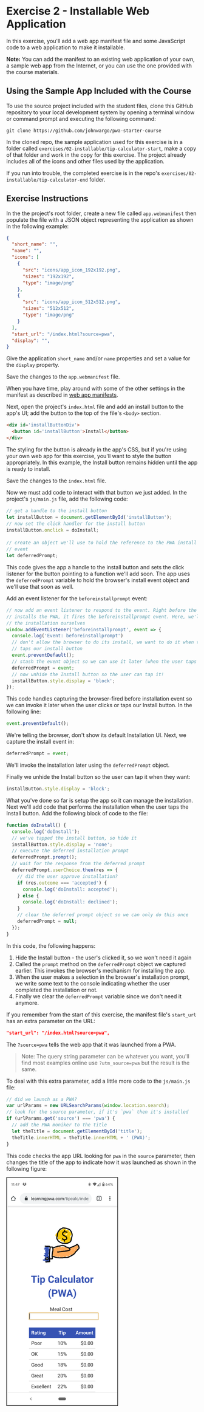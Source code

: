 # Exercise 2 - Installable Web Application

In this exercise, you'll add a web app manifest file and some JavaScript code to a web application to make it installable.

**Note:** You can add the manifest to an existing web application of your own, a sample web app from the Internet, or you can use the one provided with the course materials.

## Using the Sample App Included with the Course

To use the source project included with the student files, clone this GitHub repository to your local development system by opening a terminal window or command prompt and executing the following command:

```shell
git clone https://github.com/johnwargo/pwa-starter-course
```

In the cloned repo, the sample application used for this exercise is in a folder called `exercises/02-installable/tip-calculator-start`, make a copy of that folder and work in the copy for this exercise. The project already includes all of the icons and other files used by the application.

If you run into trouble, the completed exercise is in the repo's `exercises/02-installable/tip-calculator-end` folder.

## Exercise Instructions

In the the project's root folder, create a new file called `app.webmanifest` then populate the file with a JSON object representing the application as shown in the following example:

```json
{
  "short_name": "",
  "name": "",
  "icons": [
    {
      "src": "icons/app_icon_192x192.png",
      "sizes": "192x192",
      "type": "image/png"
    },
    {
      "src": "icons/app_icon_512x512.png",
      "sizes": "512x512",
      "type": "image/png"
    }
  ],
  "start_url": "/index.html?source=pwa",
  "display": "",
}
```

Give the application `short_name` and/or `name` properties and set a value for the `display` property.

Save the changes to the `app.webmanifest` file.

When you have time, play around with some of the other settings in the manifest as described in [web app manifests](https://developer.mozilla.org/en-US/docs/Web/Manifest).

Next, open the project's `index.html` file and add an install button to the app's UI; add the button to the top of the file's `<body>` section.

```html
<div id='installButtonDiv'>
  <button id='installButton'>Install</button>
</div>
```

The styling for the button is already in the app's CSS, but if you're using your own web app for this exercise, you'll want to style the button appropriately. In this example, the Install button remains hidden until the app is ready to install.

Save the changes to the `index.html` file.

Now we must add code to interact with that button we just added. In the project's `js/main.js` file, add the following code:

```javascript
// get a handle to the install button
let installButton = document.getElementById('installButton');
// now set the click handler for the install button
installButton.onclick = doInstall;

// create an object we'll use to hold the reference to the PWA install
// event
let deferredPrompt;
```

This code gives the app a handle to the install button and sets the click listener for the button pointing to a function we'll add soon. The app uses the `deferredPrompt` variable to hold the browser's install event object and we'll use that soon as well.

Add an event listener for the `beforeinstallprompt` event:

```javascript
// now add an event listener to respond to the event. Right before the browser
// installs the PWA, it fires the beforeinstallprompt event. Here, we'll manage
// the installation ourselves
window.addEventListener('beforeinstallprompt', event => {
  console.log('Event: beforeinstallprompt')
  // don't allow the browser to do its install, we want to do it when the user
  // taps our install button
  event.preventDefault();
  // stash the event object so we can use it later (when the user taps the install button)
  deferredPrompt = event;
  // now unhide the Install button so the user can tap it!
  installButton.style.display = 'block';
});
```

This code handles capturing the browser-fired before installation event so we can invoke it later when the user clicks or taps our Install button. In the following line:

```javascript
event.preventDefault();
```

We're telling the browser, don't show its default Installation UI. Next, we capture the install event in:

```javascript
deferredPrompt = event;
```

We'll invoke the installation later using the `deferredPrompt` object.

Finally we unhide the Install button so the user can tap it when they want:

```javascript
installButton.style.display = 'block';
```

What you've done so far is setup the app so it can manage the installation. Next we'll add code that performs the installation when the user taps the Install button. Add the following block of code to the file:

```javascript
function doInstall() {
  console.log('doInstall');
  // we've tapped the install button, so hide it
  installButton.style.display = 'none';
  // execute the deferred installation prompt
  deferredPrompt.prompt();
  // wait for the response from the deferred prompt
  deferredPrompt.userChoice.then(res => {
    // did the user approve installation?
    if (res.outcome === 'accepted') {
      console.log('doInstall: accepted');
    } else {
      console.log('doInstall: declined');
    }
    // clear the deferred prompt object so we can only do this once
    deferredPrompt = null;
  });
}
```

In this code, the following happens:

1. Hide the Install button - the user's clicked it, so we won't need it again
1. Called the `prompt` method on the `deferredPrompt` object we captured earlier. This invokes the browser's mechanism for installing the app.
1. When the user makes a selection in the browser's installation prompt, we write some text to the console indicating whether the user completed the installation or not.
1. Finally we clear the `deferredPrompt` variable since we don't need it anymore.

If you remember from the start of this exercise, the manifest file's `start_url` has an extra parameter on the URL:

```json
"start_url": "/index.html?source=pwa",
```

The `?source=pwa` tells the web app that it was launched from a PWA.

> Note: The query string parameter can be whatever you want, you'll find most examples online use `?utm_source=pwa` but the result is the same.

To deal with this extra parameter, add a little more code to the `js/main.js` file:

```javascript
// did we launch as a PWA?
var urlParams = new URLSearchParams(window.location.search);
// look for the source parameter, if it's `pwa` then it's installed
if (urlParams.get('source') === 'pwa') {
  // add the PWA moniker to the title
  let theTitle = document.getElementById('title');
  theTitle.innerHTML = theTitle.innerHTML + ' (PWA)';
}
```

This code checks the app URL looking for `pwa` in the `source` parameter, then changes the title of the app to indicate how it was launched as shown in the following figure:

![PWA Launched](images/image-01.png)

